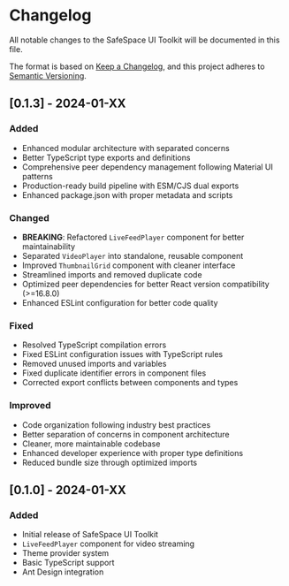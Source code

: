 # Changelog

All notable changes to the SafeSpace UI Toolkit will be documented in this file.

The format is based on [Keep a Changelog](https://keepachangelog.com/en/1.0.0/),
and this project adheres to [Semantic Versioning](https://semver.org/spec/v2.0.0.html).

## [0.1.3] - 2024-01-XX

### Added
- Enhanced modular architecture with separated concerns
- Better TypeScript type exports and definitions
- Comprehensive peer dependency management following Material UI patterns
- Production-ready build pipeline with ESM/CJS dual exports
- Enhanced package.json with proper metadata and scripts

### Changed
- **BREAKING**: Refactored `LiveFeedPlayer` component for better maintainability
- Separated `VideoPlayer` into standalone, reusable component
- Improved `ThumbnailGrid` component with cleaner interface
- Streamlined imports and removed duplicate code
- Optimized peer dependencies for better React version compatibility (>=16.8.0)
- Enhanced ESLint configuration for better code quality

### Fixed
- Resolved TypeScript compilation errors
- Fixed ESLint configuration issues with TypeScript rules
- Removed unused imports and variables
- Fixed duplicate identifier errors in component files
- Corrected export conflicts between components and types

### Improved
- Code organization following industry best practices
- Better separation of concerns in component architecture
- Cleaner, more maintainable codebase
- Enhanced developer experience with proper type definitions
- Reduced bundle size through optimized imports

## [0.1.0] - 2024-01-XX

### Added
- Initial release of SafeSpace UI Toolkit
- `LiveFeedPlayer` component for video streaming
- Theme provider system
- Basic TypeScript support
- Ant Design integration
